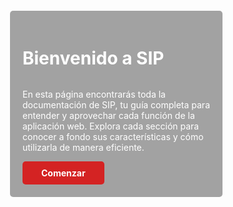 <style>
    [data-md-component="palette"] {
        display: none !important;
    }

    body {
        position: relative;
        overflow: hidden;
    }

    .background-container {
        position: fixed;
        top: 0;
        left: 0;
        width: 100%;
        height: 100%;
        z-index: -1;
    }

    .background-image {
        position: absolute;
        width: 100%;
        height: 100%;
        background-size: cover;
        background-position: center;
        background-attachment: fixed;
        transition: opacity 1s ease-in-out;
    }

    .md-header,
    .md-main,
    .md-tabs,
    .md-footer,
    .md-footer-nav,
    .md-footer-meta {
        background: transparent !important;
        box-shadow: none !important;
    }

    .md-sidebar--primary {
        display: none !important;
    }

    .welcome-container {
        border-radius: 5px;
        background-color: rgba(0, 0, 0, 0.36);
        backdrop-filter: blur(5px);
        max-width: 300px;
        margin-left: -100px;
        margin-right: 50px;
        margin-top: 0.25em;
        padding: 20px;
        color: white;
        text-align: left;
    }

    .welcome-container h1 {
        background: none;
        color: white;
        display: inline-block;
        font-weight: bold;
        border-radius: 5px;
    }

    .welcome-container p {
        color: white;
        display: inline-block;
        border-radius: 5px;
    }


    .welcome-button {
        display: inline-block;
        padding: 10px 30px;
        border-radius: 5px;
        text-decoration: none;
        font-weight: bold;
        color: white !important;
    }

    .start-button {
        background-color: #d42323;
    }

    .learn-more-button {
        background: transparent !important;
        border: none;
    }
</style>

<div class="background-container">
    <div class="background-image" id="bg1"></div>
    <div class="background-image" id="bg2" style="opacity: 0;"></div>
</div>

<div class="welcome-container">
    <h1>Bienvenido a SIP</h1>
    <div>
        <p>
        En esta página encontrarás toda la documentación de SIP, tu guía completa para entender y aprovechar cada función de la aplicación web. Explora cada sección para conocer a fondo sus características y cómo utilizarla de manera eficiente.
        </p>
        <a href="/inicio/" class="welcome-button start-button">Comenzar</a>
    </div>
</div>

<script>
    const images = ["biumedia.jpg", "adios.jpg", "muroAtlas.jpg", "arteExpuesto.jpg", "gazelle.jpg", "didi.jpg", "bienvenidaBG.jpg"];
    let index = 1;
    let intervalId;

    function updateBackground() {
        const bg1 = document.getElementById("bg1");
        const bg2 = document.getElementById("bg2");

        if (!bg1 || !bg2) return; // Evita errores si los elementos no están presentes aún

        const nextImage = `../../assets/fondos/${images[index]}`;

        const fadingIn = bg1.style.opacity == "1" ? bg2 : bg1;
        const fadingOut = bg1.style.opacity == "1" ? bg1 : bg2;

        fadingIn.style.backgroundImage = `url('${nextImage}')`;
        fadingIn.style.opacity = "1";
        fadingOut.style.opacity = "0";

        index = (index + 1) % images.length;
    }

    function startImageRotation() {
        const bg1 = document.getElementById("bg1");
        const bg2 = document.getElementById("bg2");

        if (!bg1 || !bg2) return;

        bg1.style.backgroundImage = `url('../../assets/fondos/${images[0]}')`;
        bg1.style.opacity = "1";
        bg2.style.opacity = "0";
        index = 1;

        if (!intervalId) {
            intervalId = setInterval(updateBackground, 10000);
        }
    }

    function resetAndStart() {
        setTimeout(startImageRotation, 100); // Pequeño retraso para asegurar que se cargue bien
    }

    document.addEventListener("visibilitychange", () => {
        if (!document.hidden) {
            resetAndStart();
        }
    });

    // Observa cambios en la carga de la página (para MkDocs)
    const observer = new MutationObserver((mutations) => {
        mutations.forEach((mutation) => {
            if (mutation.type === "childList") {
                if (document.querySelector(".background-container")) {
                    resetAndStart();
                }
            }
        });
    });

    observer.observe(document.body, { childList: true, subtree: true });

    document.addEventListener("DOMContentLoaded", resetAndStart);
</script>

